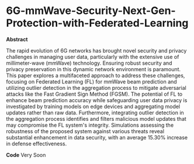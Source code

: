 # 6G-mmWave-Security-Next-Gen-Protection-with-Federated-Learning

**Abstract**


The rapid evolution of 6G networks has brought novel security and privacy challenges in managing user data, particularly with the extensive use of millimeter-wave (mmWave) technology. Ensuring robust security and privacy preservation in this dynamic network environment is paramount. This paper explores a multifaceted approach to address these challenges, focusing on Federated Learning (FL) for mmWave beam prediction and utilizing outlier detection in the aggregation process to mitigate adversarial attacks like the Fast Gradient Sign Method (FGSM). The potential of FL to enhance beam prediction accuracy while safeguarding user data privacy is investigated by training models on edge devices and aggregating model updates rather than raw data. Furthermore, integrating outlier detection in the aggregation process identifies and filters malicious model updates that may compromise the FL system's integrity. Simulations assessing the robustness of the proposed system against various threats reveal substantial enhancement in data security, with an average 15.30% increase in defense effectiveness.

**Code**
Very Soon
